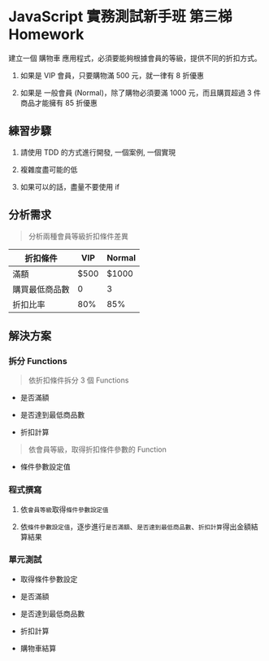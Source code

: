 # JavaScript 實務測試新手班 第三梯 Homework

建立一個 購物車 應用程式，必須要能夠根據會員的等級，提供不同的折扣方式。

1. 如果是 VIP 會員，只要購物滿 500 元，就一律有 8 折優惠

2. 如果是 一般會員 (Normal)，除了購物必須要滿 1000 元，而且購買超過 3 件商品才能擁有 85 折優惠

## 練習步驟

1. 請使用 TDD 的方式進行開發, 一個案例, 一個實現

2. 複雜度盡可能的低

3. 如果可以的話，盡量不要使用 if

## 分析需求

> 分析兩種會員等級折扣條件差異

| 折扣條件 | VIP | Normal |
| --- | --- | --- |
| 滿額 | $500 | $1000 |
| 購買最低商品數 | 0 | 3 |
| 折扣比率 | 80% | 85% |

## 解決方案

### 拆分 Functions

> 依折扣條件拆分 3 個 Functions

* 是否滿額

* 是否達到最低商品數

* 折扣計算

> 依會員等級，取得折扣條件參數的 Function

* 條件參數設定值

### 程式撰寫

1. 依`會員等級`取得`條件參數設定值`

2. 依`條件參數設定值`，逐步進行`是否滿額`、`是否達到最低商品數`、`折扣計算`得出金額結算結果

### 單元測試

* 取得條件參數設定

* 是否滿額

* 是否達到最低商品數

* 折扣計算

* 購物車結算